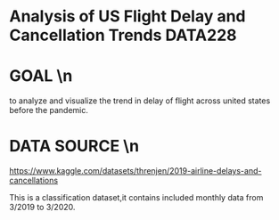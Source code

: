 # Analysis of US Flight Delay and Cancellation Trends DATA228


# GOAL \n
to analyze and visualize the trend in delay of flight across united states before the pandemic.

# DATA SOURCE \n
https://www.kaggle.com/datasets/threnjen/2019-airline-delays-and-cancellations

This is a classification dataset,it contains included monthly data from 3/2019 to 3/2020. 
